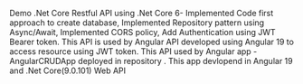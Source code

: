 Demo .Net Core Restful API using .Net Core 6- Implemented Code first approach to create database,
Implemented Repository pattern using Async/Await, Implemented CORS policy, Add Authentication using JWT Bearer token. 
This API is used by Angular API developed using Angular 19 to access resource using JWT token.
This API used by Angular app - AngularCRUDApp  deployed in repository . 
This app devlopend in Angular 19 and .Net Core(9.0.101) Web API